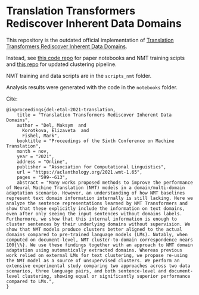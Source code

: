 # Translation Transformers Rediscover Inherent Data Domains

This repository is the outdated official implementation of [Translation Transformers Rediscover Inherent Data Domains](https://aclanthology.org/2021.wmt-1.65.pdf). 

Instead, see [this code repo](https://github.com/TartuNLP/inherent-domains-wmt21) for paper notebooks and NMT training scipts and [this repo](https://github.com/maksym-del/domain_clusters) for updated clustering pipeline.

NMT training and data scripts are in the ```scripts_nmt``` folder.

Analysis results were generated with the code in the ```notebooks``` folder.



Cite:
```
@inproceedings{del-etal-2021-translation,
    title = "Translation Transformers Rediscover Inherent Data Domains",
    author = "Del, Maksym  and
      Korotkova, Elizaveta  and
      Fishel, Mark",
    booktitle = "Proceedings of the Sixth Conference on Machine Translation",
    month = nov,
    year = "2021",
    address = "Online",
    publisher = "Association for Computational Linguistics",
    url = "https://aclanthology.org/2021.wmt-1.65",
    pages = "599--613",
    abstract = "Many works proposed methods to improve the performance of Neural Machine Translation (NMT) models in a domain/multi-domain adaptation scenario. However, an understanding of how NMT baselines represent text domain information internally is still lacking. Here we analyze the sentence representations learned by NMT Transformers and show that these explicitly include the information on text domains, even after only seeing the input sentences without domains labels. Furthermore, we show that this internal information is enough to cluster sentences by their underlying domains without supervision. We show that NMT models produce clusters better aligned to the actual domains compared to pre-trained language models (LMs). Notably, when computed on document-level, NMT cluster-to-domain correspondence nears 100{\%}. We use these findings together with an approach to NMT domain adaptation using automatically extracted domains. Whereas previous work relied on external LMs for text clustering, we propose re-using the NMT model as a source of unsupervised clusters. We perform an extensive experimental study comparing two approaches across two data scenarios, three language pairs, and both sentence-level and document-level clustering, showing equal or significantly superior performance compared to LMs.",
}
